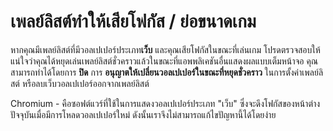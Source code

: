 # เพลย์ลิสต์ทำให้เสียโฟกัส / ย่อขนาดเกม

หากคุณมีเพลย์ลิสต์ที่มีวอลเปเปอร์ประเภท**เว็บ** และคุณเสียโฟกัสในขณะที่เล่นเกม โปรดตรวจสอบให้แน่ใจว่าคุณได้หยุดเล่นเพลย์ลิสต์ชั่วคราวแล้วในขณะที่แอพพลิเคชันอื่นแสดงผลแบบเต็มหน้าจอ คุณสามารถทำได้โดยการ **ปิด** การ **อนุญาตให้เปลี่ยนวอลเปเปอร์ในขณะที่หยุดชั่วคราว** ในการตั้งค่าเพลย์ลิสต์ หรือลบเว็บวอลเปเปอร์ออกจากเพลย์ลิสต์

Chromium - คือซอฟต์แวร์ที่ใช้ในการแสดงวอลเปเปอร์ประเภท "เว็บ" ซึ่งจะดึงโฟกัสของหน้าต่างปัจจุบันเมื่อมีการโหลดวอลเปเปอร์ใหม่ ดังนั้นเราจึงไม่สามารถแก้ไขปัญหานี้ได้โดยง่าย
